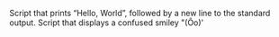 Script that prints “Hello, World”, followed by a new line to the standard output.
Script that displays a confused smiley "(Ôo)'
